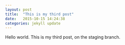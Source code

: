 ```yaml
---
layout: post
title:  "This is my third post"
date:   2015-10-15 14:24:38
categories: jekyll update
---
```

Hello world. This is my third post, on the staging branch.
